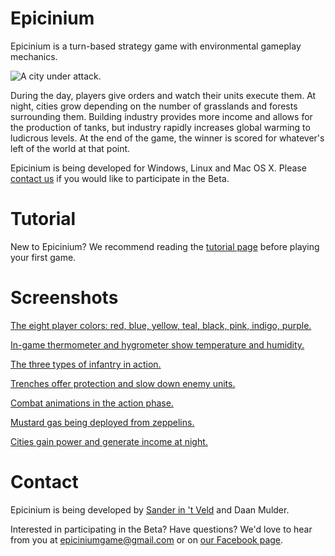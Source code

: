 # Epicinium

Epicinium is a turn-based strategy game with environmental gameplay mechanics.

![A city under attack.](https://imgur.com/Yx4c14x.gif "A city under attack.")

During the day, players give orders and watch their units execute them.
At night, cities grow depending on the number of grasslands and forests surrounding them.
Building industry provides more income and allows for the production of tanks,
but industry rapidly increases global warming to ludicrous levels.
At the end of the game, the winner is scored for whatever's left of the world at that point.

Epicinium is being developed for Windows, Linux and Mac OS X.
Please [contact us](mailto:epiciniumgame@gmail.com) if you would like to participate in the Beta.

# Tutorial

New to Epicinium?
We recommend reading the [tutorial page](Tutorial.md)
before playing your first game.

# Screenshots

[The eight player colors: red, blue, yellow, teal, black, pink, indigo, purple.](https://i.imgur.com/uIy8fA0.png "The eight player colors: red, blue, yellow, teal, black, pink, indigo, purple.")

[In-game thermometer and hygrometer show temperature and humidity.](https://i.imgur.com/dfVCk0q.gif "In-game thermometer and hygrometer show temperature and humidity.")

[The three types of infantry in action.](https://i.imgur.com/8JWZTbZ.gif "The three types of infantry in action.")

[Trenches offer protection and slow down enemy units.](https://i.imgur.com/NJ8XnRm.gif "Trenches offer protection and slow down enemy units.")

[Combat animations in the action phase.](https://i.imgur.com/reFeOO8.gif "Combat animations in the action phase.")

[Mustard gas being deployed from zeppelins.](https://i.imgur.com/ZAE7tFv.gif "Mustard gas being deployed from zeppelins.")

[Cities gain power and generate income at night.](https://i.imgur.com/I6T3yXM.gif "Cities gain power and generate income at night.")

# Contact

Epicinium is being developed by [Sander in 't Veld](https://twitter.com/sanderintveld) and Daan Mulder.

Interested in participating in the Beta? Have questions?
We'd love to hear from you at epiciniumgame@gmail.com or on [our Facebook page](https://www.facebook.com/Epicinium-287091698447694/).
